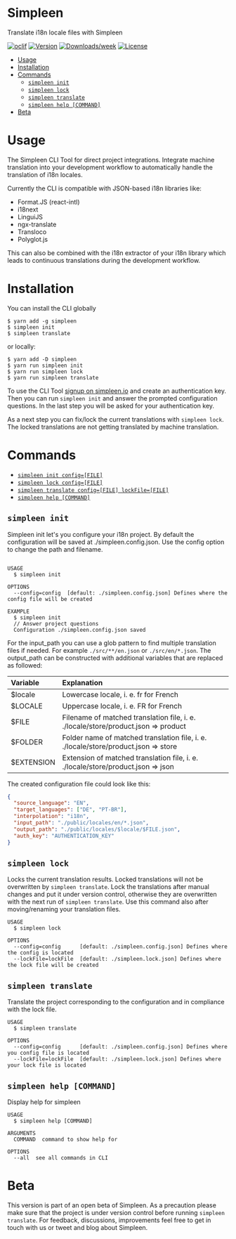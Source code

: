 # Simpleen

Translate i18n locale files with Simpleen

[![oclif](https://img.shields.io/badge/cli-oclif-brightgreen.svg)](https://oclif.io)
[![Version](https://img.shields.io/npm/v/simpleen.svg)](https://npmjs.org/package/simpleen)
[![Downloads/week](https://img.shields.io/npm/dw/simpleen.svg)](https://npmjs.org/package/simpleen)
[![License](https://img.shields.io/npm/l/simpleen.svg)](https://github.com/daugsbi/simpleen-cli/blob/master/package.json)

<!-- toc -->

- [Usage](#Usage)
- [Installation](#Installation)
- [Commands](#Commands)
  - [`simpleen init`](#simpleen-init)
  - [`simpleen lock`](#simpleen-lock)
  - [`simpleen translate`](#simpleen-translate)
  - [`simpleen help [COMMAND]`](#simpleen-help-COMMAND)
- [Beta](#Beta)
<!-- tocstop -->

# Usage

The Simpleen CLI Tool for direct project integrations.
Integrate machine translation into your development workflow to automatically handle the translation of i18n locales.

Currently the CLI is compatible with JSON-based i18n libraries like:

- Format.JS (react-intl)
- i18next
- LinguiJS
- ngx-translate
- Transloco
- Polyglot.js

This can also be combined with the i18n extractor of your i18n library which leads to continuous translations during the development workflow.

# Installation

You can install the CLI globally

```sh-session
$ yarn add -g simpleen
$ simpleen init
$ simpleen translate
```

or locally:

```sh-session
$ yarn add -D simpleen
$ yarn run simpleen init
$ yarn run simpleen lock
$ yarn run simpleen translate
```

To use the CLI Tool [signup on simpleen.io](https://simpleen.io/signup) and create an authentication key.
Then you can run `simpleen init` and answer the prompted configuration questions. In the last step you will be asked for your authentication key.

As a next step you can fix/lock the current translations with `simpleen lock`. The locked translations are not getting translated by machine translation.

# Commands

<!-- commands -->

- [`simpleen init config=[FILE]`](#simpleen-init)
- [`simpleen lock config=[FILE]`](#simplen-lock)
- [`simpleen translate config=[FILE] lockFile=[FILE]`](#simpleen-translate)
- [`simpleen help [COMMAND]`](#simpleen-help-command)

## `simpleen init`

Simpleen init let's you configure your i18n project. By default the configuration will be saved at ./simpleen.config.json. Use the config option to change the path and filename.

```

USAGE
  $ simpleen init

OPTIONS
  --config=config  [default: ./simpleen.config.json] Defines where the config file will be created

EXAMPLE
  $ simpleen init
  // Answer project questions
  Configuration ./simpleen.config.json saved
```

For the input_path you can use a glob pattern to find multiple translation files if needed. For example `./src/**/en.json` or `./src/en/*.json`.
The output_path can be constructed with additional variables that are replaced as followed:

<!-- prettier-ignore-start -->
| Variable      | Explanation                                                                            |
|:--------------|:---------------------------------------------------------------------------------------|
| $locale       | Lowercase locale, i. e. fr for French                                                  | 
| $LOCALE       | Uppercase locale, i. e. FR for French                                                  |
| $FILE         | Filename of matched translation file, i. e. ./locale/store/product.json => product     | 
| $FOLDER       | Folder name of matched translation file, i. e. ./locale/store/product.json => store    |
| $EXTENSION    | Extension of matched translation file, i. e. ./locale/store/product.json => json       |
<!-- prettier-ignore-end -->

The created configuration file could look like this:

```JSON
{
  "source_language": "EN",
  "target_languages": ["DE", "PT-BR"],
  "interpolation": "i18n",
  "input_path": "./public/locales/en/*.json",
  "output_path": "./public/locales/$locale/$FILE.json",
  "auth_key": "AUTHENTICATION_KEY"
}
```

## `simpleen lock`

Locks the current translation results. Locked translations will not be overwritten by `simpleen translate`.
Lock the translations after manual changes and put it under version control, otherwise they are overwritten with the next run of `simpleen translate`.
Use this command also after moving/renaming your translation files.

```
USAGE
  $ simpleen lock

OPTIONS
  --config=config      [default: ./simpleen.config.json] Defines where the config is located
  --lockFile=lockFile  [default: ./simpleen.lock.json] Defines where the lock file will be created
```

## `simpleen translate`

Translate the project corresponding to the configuration and in compliance with the lock file.

```
USAGE
  $ simpleen translate

OPTIONS
  --config=config      [default: ./simpleen.config.json] Defines where you config file is located
  --lockFile=lockFile  [default: ./simpleen.lock.json] Defines where your lock file is located
```

## `simpleen help [COMMAND]`

Display help for simpleen

```
USAGE
  $ simpleen help [COMMAND]

ARGUMENTS
  COMMAND  command to show help for

OPTIONS
  --all  see all commands in CLI
```

<!-- commandsstop -->

# Beta

This version is part of an open beta of Simpleen. As a precaution please make sure that the project is under version control before running `simpleen translate`.
For feedback, discussions, improvements feel free to get in touch with us or tweet and blog about Simpleen.
